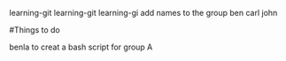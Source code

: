 learning-git
learning-git
learning-gi
add names to the group
ben
carl
john

#Things to do

benla to creat a bash script for group A
